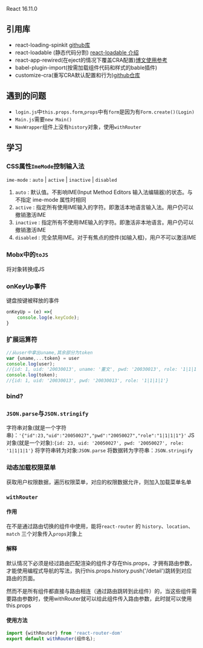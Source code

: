 React 16.11.0

## 引用库
- react-loading-spinkit
[github库](https://github.com/phobal/react-loading-spinkit)
- react-loadable (静态代码分割)
[react-loadable 介绍](https://zhuanlan.zhihu.com/p/25874892)
- react-app-rewired(在eject的情况下覆盖CRA配置)[博文使用参考](https://blog.csdn.net/qq_40629521/article/details/110517762)
- babel-plugin-import(按需加载组件代码和样式的bable插件)
- customize-cra(重写CRA默认配置和行为)[github仓库](https://github.com/arackaf/customize-cra)

## 遇到的问题
- `login.js`中`this.props.form`,`props`中有`form`是因为有`Form.create()(Login)`
- `Main.js`需要`new Main()`
- `NavWrapper`组件上没有`history`对象，使用`withRouter`


## 学习
### CSS属性`ImeMode`控制输入法
`ime-mode` : `auto` | `active` | `inactive` | `disabled`
1. `auto`  : 默认值。不影响IME(Input Method Editors 输入法编辑器)的状态。与不指定 ime-mode 属性时相同
2. `active`  : 指定所有使用IME输入的字符。即激活本地语言输入法。用户仍可以撤销激活IME
3. `inactive`  : 指定所有不使用IME输入的字符。即激活非本地语言。用户仍可以撤销激活IME
4. `disabled`  : 完全禁用IME。对于有焦点的控件(如输入框)，用户不可以激活IME

### Mobx中的`toJS`
将对象转换成JS

### onKeyUp事件
键盘按键被释放的事件
```js
onKeyUp = (e) =>{
    console.log(e.keyCode);
}
```

### 扩展运算符
```js
//从user中拿出uname,其余部分为token
var {uname,...token} = user
console.log(user);
//{id: 1, uid: '20030013', uname: '董文', pwd: '20030013', role: '1|1|1|1'}
console.log(token);
//{id: 1, uid: '20030013', pwd: '20030013', role: '1|1|1|1'}
```

### bind?

### `JSON.parse`与`JSON.stringify`
字符串对象(就是一个字符串)：`'{"id":23,"uid":"20050027","pwd":"20050027","role":"1|1|1|1"}'`
JS对象(就是一个对象):`{id: 23, uid: '20050027', pwd: '20050027', role: '1|1|1|1'}`
将字符串转为对象:`JSON.parse`
将数据转为字符串：`JSON.stringify`


### 动态加载权限菜单
获取用户权限数据，遍历权限菜单，对应的权限数据允许，则加入加载菜单名单

### `withRouter`

#### 作用
在不是通过路由切换的组件中使用，能将`react-router` 的 `history`、`location`、`match` 三个对象传入`props`对象上

#### 解释
默认情况下必须是经过路由匹配渲染的组件才存在this.props，才拥有路由参数，才能使用编程式导航的写法，执行this.props.history.push('/detail')跳转到对应路由的页面。

然而不是所有组件都直接与路由相连（通过路由跳转到此组件）的，当这些组件需要路由参数时，使用withRouter就可以给此组件传入路由参数，此时就可以使用this.props

#### 使用方法
```jsx
import {withRouter} from 'react-router-dom' 
export default withRouter(组件名); 
```